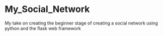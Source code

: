 # My_Social_Network
My take on creating the beginner stage of creating a social network using python and the flask web framework

